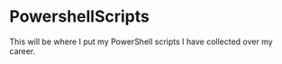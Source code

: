 # PowershellScripts
This will be where I put my PowerShell scripts I have collected over my career.

